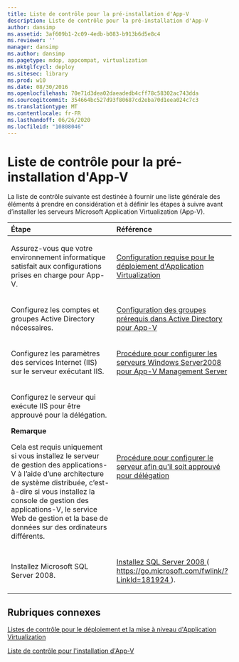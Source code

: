 ```yaml
---
title: Liste de contrôle pour la pré-installation d'App-V
description: Liste de contrôle pour la pré-installation d'App-V
author: dansimp
ms.assetid: 3af609b1-2c09-4edb-b083-b913b6d5e8c4
ms.reviewer: ''
manager: dansimp
ms.author: dansimp
ms.pagetype: mdop, appcompat, virtualization
ms.mktglfcycl: deploy
ms.sitesec: library
ms.prod: w10
ms.date: 08/30/2016
ms.openlocfilehash: 70e71d3dea02daeadedb4cff78c58302ac743dda
ms.sourcegitcommit: 354664bc527d93f80687cd2eba70d1eea024c7c3
ms.translationtype: MT
ms.contentlocale: fr-FR
ms.lasthandoff: 06/26/2020
ms.locfileid: "10808046"
---
```

# Liste de contrôle pour la pré-installation d'App-V


La liste de contrôle suivante est destinée à fournir une liste générale des éléments à prendre en considération et à définir les étapes à suivre avant d’installer les serveurs Microsoft Application Virtualization (App-V).

<table>
<colgroup>
<col width="50%" />
<col width="50%" />
</colgroup>
<thead>
<tr class="header">
<th align="left">Étape</th>
<th align="left">Référence</th>
</tr>
</thead>
<tbody>
<tr class="odd">
<td align="left"><p>Assurez-vous que votre environnement informatique satisfait aux configurations prises en charge pour App-V.</p></td>
<td align="left"><p><a href="application-virtualization-deployment-requirements.md" data-raw-source="[Application Virtualization Deployment Requirements](application-virtualization-deployment-requirements.md)">Configuration requise pour le déploiement d'Application Virtualization</a></p></td>
</tr>
<tr class="even">
<td align="left"><p>Configurez les comptes et groupes Active Directory nécessaires.</p></td>
<td align="left"><p><a href="configuring-prerequisite-groups-in-active-directory-for-app-v.md" data-raw-source="[Configuring Prerequisite Groups in Active Directory for App-V](configuring-prerequisite-groups-in-active-directory-for-app-v.md)">Configuration des groupes prérequis dans Active Directory pour App-V</a></p></td>
</tr>
<tr class="odd">
<td align="left"><p>Configurez les paramètres des services Internet (IIS) sur le serveur exécutant IIS.</p></td>
<td align="left"><p><a href="how-to-configure-windows-server-2008-for-app-v-management-servers.md" data-raw-source="[How to Configure Windows Server 2008 for App-V Management Servers](how-to-configure-windows-server-2008-for-app-v-management-servers.md)">Procédure pour configurer les serveurs Windows Server2008 pour App-V Management Server</a></p></td>
</tr>
<tr class="even">
<td align="left"><p>Configurez le serveur qui exécute IIS pour être approuvé pour la délégation.</p>
<div class="alert">
<strong>Remarque</strong><br/><p>Cela est requis uniquement si vous installez le serveur de gestion des applications-V à l’aide d’une architecture de système distribuée, c’est-à-dire si vous installez la console de gestion des applications-V, le service Web de gestion et la base de données sur des ordinateurs différents.</p>
</div>
<div>

</div></td>
<td align="left"><p><a href="how-to-configure-the-server-to-be-trusted-for-delegation.md" data-raw-source="[How to Configure the Server to be Trusted for Delegation](how-to-configure-the-server-to-be-trusted-for-delegation.md)">Procédure pour configurer le serveur afin qu'il soit approuvé pour délégation</a></p></td>
</tr>
<tr class="odd">
<td align="left"><p>Installez Microsoft SQL Server 2008.</p></td>
<td align="left"><p><a href="https://go.microsoft.com/fwlink/?LinkId=181924" data-raw-source="[Install SQL Server 2008](https://go.microsoft.com/fwlink/?LinkId=181924)">Installez SQL Server 2008 </a> ( <a href="https://go.microsoft.com/fwlink/?LinkId=181924" data-raw-source="https://go.microsoft.com/fwlink/?LinkId=181924"> https://go.microsoft.com/fwlink/?LinkId=181924 </a> ).</p></td>
</tr>
</tbody>
</table>



## Rubriques connexes


[Listes de contrôle pour le déploiement et la mise à niveau d'Application Virtualization](application-virtualization-deployment-and-upgrade-checklists.md)

[Liste de contrôle pour l'installation d'App-V](app-v-installation-checklist.md)









